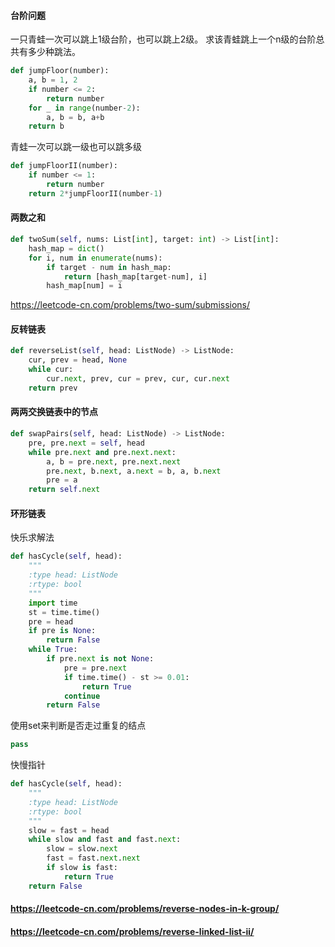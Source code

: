 
#### 台阶问题
一只青蛙一次可以跳上1级台阶，也可以跳上2级。
求该青蛙跳上一个n级的台阶总共有多少种跳法。
```python
def jumpFloor(number):
    a, b = 1, 2
    if number <= 2:
        return number
    for _ in range(number-2):
        a, b = b, a+b
    return b
```
青蛙一次可以跳一级也可以跳多级
```python
def jumpFloorII(number):
    if number <= 1:
        return number
    return 2*jumpFloorII(number-1)
```


#### 两数之和
```python
def twoSum(self, nums: List[int], target: int) -> List[int]:
    hash_map = dict()
    for i, num in enumerate(nums):
        if target - num in hash_map:
            return [hash_map[target-num], i]
        hash_map[num] = i
```

https://leetcode-cn.com/problems/two-sum/submissions/

#### 反转链表
```python
def reverseList(self, head: ListNode) -> ListNode:
    cur, prev = head, None
    while cur:
        cur.next, prev, cur = prev, cur, cur.next
    return prev
```

#### 两两交换链表中的节点
```python
def swapPairs(self, head: ListNode) -> ListNode:
    pre, pre.next = self, head
    while pre.next and pre.next.next:
        a, b = pre.next, pre.next.next
        pre.next, b.next, a.next = b, a, b.next
        pre = a
    return self.next
```

#### 环形链表
快乐求解法
```python
def hasCycle(self, head):
    """
    :type head: ListNode
    :rtype: bool
    """
    import time
    st = time.time()
    pre = head
    if pre is None:
        return False
    while True:
        if pre.next is not None:
            pre = pre.next
            if time.time() - st >= 0.01:
                return True
            continue
        return False
```
使用set来判断是否走过重复的结点

```python
pass
```

快慢指针

```python
def hasCycle(self, head):
    """
    :type head: ListNode
    :rtype: bool
    """
    slow = fast = head
    while slow and fast and fast.next:
        slow = slow.next
        fast = fast.next.next
        if slow is fast:
            return True
    return False
```

#### https://leetcode-cn.com/problems/reverse-nodes-in-k-group/

#### https://leetcode-cn.com/problems/reverse-linked-list-ii/